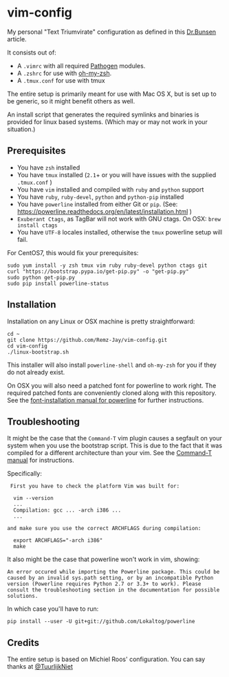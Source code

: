 vim-config
==========

My personal "Text Triumvirate" configuration as defined in this [Dr.Bunsen](http://www.drbunsen.org/the-text-triumvirate/) article.

It consists out of:
* A `.vimrc` with all required [Pathogen](https://github.com/tpope/vim-pathogen) modules. 
* A `.zshrc` for use with [oh-my-zsh](https://github.com/robbyrussell/oh-my-zsh).
* A `.tmux.conf` for use with tmux

The entire setup is primarily meant for use with Mac OS X, but is set up to be generic, so it might benefit others as well.

An install script that generates the required symlinks and binaries is provided
for linux based systems. (Which may or may not work in your situation.)

## Prerequisites
* You have `zsh` installed
* You have `tmux` installed (`2.1`+ or you will have issues with the supplied
		`.tmux.conf` )
* You have `vim` installed and compiled with `ruby` and `python` support
* You have `ruby`, `ruby-devel`, `python` and `python-pip` installed
* You have `powerline` installed from either Git or `pip`. (See: 
		https://powerline.readthedocs.org/en/latest/installation.html )
* `Exuberant Ctags`, as TagBar will not work with GNU ctags. On OSX: `brew install ctags`
* You have `UTF-8` locales installed, otherwise the `tmux` powerline setup will
fail.

For CentOS7, this would fix your prerequisites:
```
sudo yum install -y zsh tmux vim ruby ruby-devel python ctags git
curl "https://bootstrap.pypa.io/get-pip.py" -o "get-pip.py"
sudo python get-pip.py
sudo pip install powerline-status
```

## Installation
Installation on any Linux or OSX machine is pretty straightforward:

```
cd ~
git clone https://github.com/Remz-Jay/vim-config.git
cd vim-config
./linux-bootstrap.sh
```

This installer will also install `powerline-shell` and `oh-my-zsh` for you if they
do not already exist.

On OSX you will also need a patched font for powerline to work right. The
required patched fonts are conveniently cloned along with this repository.
See the [font-installation manual for
powerline](https://powerline.readthedocs.org/en/latest/installation/linux.html#font-installation) for further instructions.

## Troubleshooting
It might be the case that the `Command-T` vim plugin causes a segfault on your system when you use the bootstrap script.
This is due to the fact that it was compiled for a different architecture than your vim.
See the [Command-T manual](http://git.wincent.com/command-t.git/blob_plain/HEAD:/doc/command-t.txt) for instructions.

Specifically:

````
 First you have to check the platform Vim was built for:

  vim --version
  ...
  Compilation: gcc ... -arch i386 ...
  ...

and make sure you use the correct ARCHFLAGS during compilation:

  export ARCHFLAGS="-arch i386"
  make
````
It also might be the case that powerline won't work in vim, showing:
````
An error occured while importing the Powerline package. This could be caused by an invalid sys.path setting, or by an incompatible Python version (Powerline requires Python 2.7 or 3.3+ to work). Please consult the troubleshooting section in the documentation for possible solutions.
````
In which case you'll have to run:
````
pip install --user -U git+git://github.com/Lokaltog/powerline
````

## Credits 

The entire setup is based on Michiel Roos' configuration. You can say thanks at [@TuurlijkNiet][1]

[1]: https://twitter.com/TuurlijkNiet       "Twitter"

